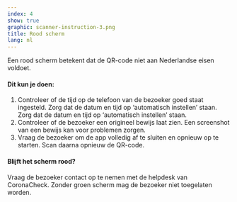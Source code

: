 ```yaml
---
index: 4
show: true
graphic: scanner-instruction-3.png
title: Rood scherm
lang: nl
---
```

Een rood scherm betekent dat de QR-code niet aan Nederlandse eisen voldoet.

#### Dit kun je doen:

1. Controleer of de tijd op de telefoon van de bezoeker goed staat ingesteld. Zorg dat de datum en tijd op ‘automatisch instellen’ staan. Zorg dat de datum en tijd op ‘automatisch instellen’ staan.
2. Controleer of de bezoeker een origineel bewijs laat zien. Een screenshot van een bewijs kan voor problemen zorgen.
3. Vraag de bezoeker om de app volledig af te sluiten en opnieuw op te starten. Scan daarna opnieuw de QR-code.

#### Blijft het scherm rood?

Vraag de bezoeker contact op te nemen met de helpdesk van CoronaCheck.
Zonder groen scherm mag de bezoeker niet toegelaten worden.
